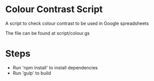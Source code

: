 # Colour Contrast Script
A script to check colour contrast to be used in Google spreadsheets

The file can be found at script/colour.gs

# Steps
- Run 'npm install' to install dependencies
- Run 'gulp' to build
